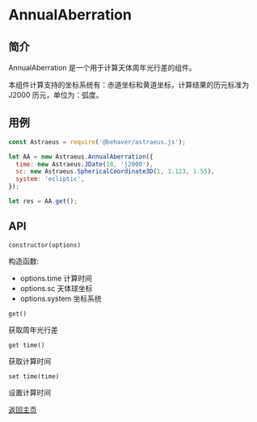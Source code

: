 # AnnualAberration

## 简介

AnnualAberration 是一个用于计算天体周年光行差的组件。

本组件计算支持的坐标系统有：赤道坐标和黄道坐标，计算结果的历元标准为 J2000 历元，单位为：弧度。

## 用例

```js
const Astraeus = require('@behaver/astraeus.js');

let AA = new Astraeus.AnnualAberration({
  time: new Astraeus.JDate(18, 'j2000'),
  sc: new Astraeus.SphericalCoordinate3D(1, 1.123, 1.55),
  system: 'ecliptic',
});

let res = AA.get();
```

## API

`constructor(options)`

构造函数:

* options.time   计算时间
* options.sc     天体球坐标
* options.system 坐标系统

`get()`

获取周年光行差

`get time()`

获取计算时间

`set time(time)`

设置计算时间

[返回主页](../../readme.md)

